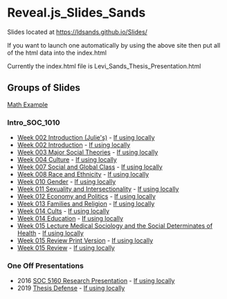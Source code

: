# Reveal.js_Slides_Sands

Slides located at https://ldsands.github.io/Slides/

If you want to launch one automatically by using the above site then put all of the html data into the index.html

Currently the index.html file is Levi_Sands_Thesis_Presentation.html
## Groups of Slides

[Math Example](https://ldsands.github.io/Slides/test/examples/math.html)

### Intro_SOC_1010

- [Week 002 Introduction (Julie's)](https://ldsands.github.io/Slides/main_slides/intro_soc_1010/week_002_Julie.html) - [If using locally](main_slides/intro_soc_1010/week_002_Julie.html)
- [Week 002 Introduction](https://ldsands.github.io/Slides/main_slides/intro_soc_1010/week_002.html) - [If using locally](main_slides/intro_soc_1010/week_002.html)
- [Week 003 Major Social Theories](https://ldsands.github.io/Slides/main_slides/intro_soc_1010/week_003.html) - [If using locally](main_slides/intro_soc_1010/week_003.html)
- [Week 004 Culture](https://ldsands.github.io/Slides/main_slides/intro_soc_1010/week_004.html) - [If using locally](main_slides/intro_soc_1010/week_004.html)
- [Week 007 Social and Global Class](https://ldsands.github.io/Slides/main_slides/intro_soc_1010/week_007.html) - [If using locally](main_slides/intro_soc_1010/week_007.html)
- [Week 008 Race and Ethnicity](https://ldsands.github.io/Slides/main_slides/intro_soc_1010/week_008.html) - [If using locally](main_slides/intro_soc_1010/week_008.html)
- [Week 010 Gender](https://ldsands.github.io/Slides/main_slides/intro_soc_1010/week_010.html) - [If using locally](main_slides/intro_soc_1010/week_010.html)
- [Week 011 Sexuality and Intersectionality](https://ldsands.github.io/Slides/main_slides/intro_soc_1010/week_011.html) - [If using locally](main_slides/intro_soc_1010/week_011.html)
- [Week 012 Economy and Politics](https://ldsands.github.io/Slides/main_slides/intro_soc_1010/week_012.html) - [If using locally](main_slides/intro_soc_1010/week_012.html)
- [Week 013 Families and Religion](https://ldsands.github.io/Slides/main_slides/intro_soc_1010/week_013.html) - [If using locally](main_slides/intro_soc_1010/week_013.html)
- [Week 014 Cults](https://ldsands.github.io/Slides/main_slides/intro_soc_1010/Week_014_cults.html) - [If using locally](main_slides/intro_soc_1010/Week_014_cults.html)
- [Week 014 Education](https://ldsands.github.io/Slides/main_slides/intro_soc_1010/week_014.html) - [If using locally](main_slides/intro_soc_1010/week_014.html)
- [Week 015 Lecture Medical Sociology and the Social Determinates of Health](https://ldsands.github.io/Slides/main_slides/intro_soc_1010/week_015_lecture.html) - [If using locally](main_slides/intro_soc_1010/week_015_lecture.html)
- [Week 015 Review Print Version](https://ldsands.github.io/Slides/main_slides/intro_soc_1010/week_015_print_version.html) - [If using locally](main_slides/intro_soc_1010/week_015_print_version.html)
- [Week 015 Review](https://ldsands.github.io/Slides/main_slides/intro_soc_1010/week_015.html) - [If using locally](main_slides/intro_soc_1010/week_015.html)

### One Off Presentations

- 2016 [SOC 5160 Research Presentation](https://ldsands.github.io/Slides/main_slides/one_offs/Levi_Sands_5160_Res_Pres.html) - [If using locally](main_slides/one_offs/Levi_Sands_5160_Res_Pres.html)
- 2019 [Thesis Defense](https://ldsands.github.io/Slides/main_slides/one_offs/Levi_Sands_Thesis_Presentation.html) - [If using locally](main_slides/one_offs/Levi_Sands_Thesis_Presentation.html)
